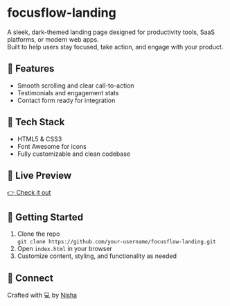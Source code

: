 # focusflow-landing

A sleek, dark-themed landing page designed for productivity tools, SaaS platforms, or modern web apps.  
Built to help users stay focused, take action, and engage with your product.

## 🌟 Features
- Smooth scrolling and clear call-to-action
- Testimonials and engagement stats
- Contact form ready for integration

## 🚀 Tech Stack
- HTML5 & CSS3
- Font Awesome for icons
- Fully customizable and clean codebase

## 📸 Live Preview
[👉 Check it out](https://nishagithub245.github.io/Assignment_01/)

## 📂 Getting Started
1. Clone the repo  
   `git clone https://github.com/your-username/focusflow-landing.git`
2. Open `index.html` in your browser
3. Customize content, styling, and functionality as needed

## 🔗 Connect
Crafted with 💻 by [Nisha](https://github.com/nishagithub245)

